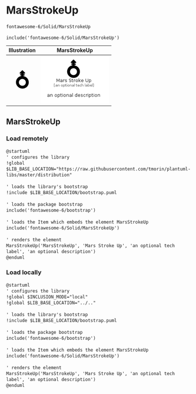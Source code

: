 # MarsStrokeUp


```text
fontawesome-6/Solid/MarsStrokeUp
```

```text
include('fontawesome-6/Solid/MarsStrokeUp')
```



| Illustration | MarsStrokeUp |
| :---: | :---: |
| ![illustration for Illustration](../../fontawesome-6/Solid/MarsStrokeUp.png) | ![illustration for MarsStrokeUp](../../fontawesome-6/Solid/MarsStrokeUp.Local.png) |




## MarsStrokeUp

### Load remotely
```plantuml
@startuml
' configures the library
!global $LIB_BASE_LOCATION="https://raw.githubusercontent.com/tmorin/plantuml-libs/master/distribution"

' loads the library's bootstrap
!include $LIB_BASE_LOCATION/bootstrap.puml

' loads the package bootstrap
include('fontawesome-6/bootstrap')

' loads the Item which embeds the element MarsStrokeUp
include('fontawesome-6/Solid/MarsStrokeUp')

' renders the element
MarsStrokeUp('MarsStrokeUp', 'Mars Stroke Up', 'an optional tech label', 'an optional description')
@enduml
```

### Load locally
```plantuml
@startuml
' configures the library
!global $INCLUSION_MODE="local"
!global $LIB_BASE_LOCATION="../.."

' loads the library's bootstrap
!include $LIB_BASE_LOCATION/bootstrap.puml

' loads the package bootstrap
include('fontawesome-6/bootstrap')

' loads the Item which embeds the element MarsStrokeUp
include('fontawesome-6/Solid/MarsStrokeUp')

' renders the element
MarsStrokeUp('MarsStrokeUp', 'Mars Stroke Up', 'an optional tech label', 'an optional description')
@enduml
```

